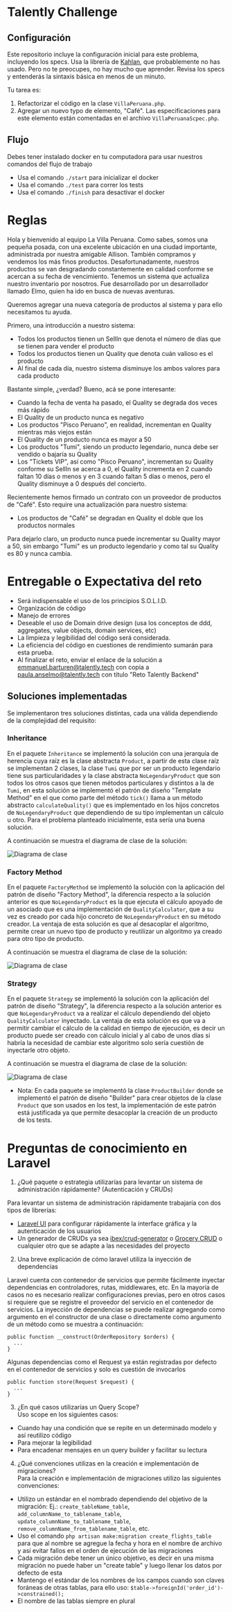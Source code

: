 # Talently Challenge

## Configuración

Este repositorio incluye la configuración inicial para este problema, incluyendo los specs. Usa la librería
de [Kahlan](http://kahlan.readthedocs.org/en/latest/), que probablemente no has usado. Pero no te preocupes, no hay
mucho que aprender. Revisa los specs y entenderás la sintaxis básica en menos de un minuto.

Tu tarea es:

1. Refactorizar el código en la clase `VillaPeruana.php`.
2. Agregar un nuevo typo de elemento, "Café". Las especificaciones para este elemento están comentadas en el
   archivo `VillaPeruanaScpec.php`.

## Flujo

Debes tener instalado docker en tu computadora para usar nuestros comandos del flujo de trabajo

- Usa el comando `./start` para inicializar el docker
- Usa el comando `./test` para correr los tests
- Usa el comando `./finish` para desactivar el docker

# Reglas

Hola y bienvenido al equipo La Villa Peruana. Como sabes, somos una pequeña posada, con una excelente ubicación en una
ciudad importante, administrada por nuestra amigable Allison. También compramos y vendemos los más finos productos.
Desafortunadamente, nuestros productos se van desgradando constantemente en calidad conforme se acercan a su fecha de
vencimiento. Tenemos un sistema que actualiza nuestro inventario por nosotros. Fue desarrollado por un desarrollador
llamado Elmo, quien ha ido en busca de nuevas aventuras.

Queremos agregar una nueva categoría de productos al sistema y para ello necesitamos tu ayuda.

Primero, una introducción a nuestro sistema:

- Todos los productos tienen un SellIn que denota el número de días que se tienen para vender el producto
- Todos los productos tienen un Quality que denota cuán valioso es el producto
- Al final de cada día, nuestro sistema disminuye los ambos valores para cada producto

Bastante simple, ¿verdad? Bueno, acá se pone interesante:

- Cuando la fecha de venta ha pasado, el Quality se degrada dos veces más rápido
- El Quality de un producto nunca es negativo
- Los productos "Pisco Peruano", en realidad, incrementan en Quality mientras más viejos están
- El Quality de un producto nunca es mayor a 50
- Los productos "Tumi", siendo un producto legendario, nunca debe ser vendido o bajaría su Quality
- Los "Tickets VIP", así como "Pisco Peruano", incrementan su Quality conforme su SellIn se acerca a 0, el Quality
  incrementa en 2 cuando faltan 10 días o menos y en 3 cuando faltan 5 días o menos, pero el Quality disminuye a 0
  después del concierto.

Recientemente hemos firmado un contrato con un proveedor de productos de "Café". Esto require una actualización para
nuestro sistema:

- Los productos de "Café" se degradan en Quality el doble que los productos normales

Para dejarlo claro, un producto nunca puede incrementar su Quality mayor a 50, sin embargo "Tumi" es un producto
legendario y como tal su Quality es 80 y nunca cambia.

# Entregable o Expectativa del reto

- Será indispensable el uso de los principios S.O.L.I.D.
- Organización de código
- Manejo de errores
- Deseable el uso de Domain drive design (usa los conceptos de ddd, aggregates, value objects, domain services, etc)
- La limpieza y legibilidad del código será considerada.
- La eficiencia del código en cuestiones de rendimiento sumarán para esta prueba.
- Al finalizar el reto, enviar el enlace de la solución a emmanuel.barturen@talently.tech con copia a
  paula.anselmo@talently.tech con título "Reto Talently Backend"

## Soluciones implementadas

Se implementaron tres soluciones distintas, cada una válida dependiendo de la complejidad del requisito:

### Inheritance

En el paquete `Inheritance` se implementó la solución con una jerarquía de herencia cuya raíz es la clase
abstracta `Product`, a partir de esta clase raíz se implementan 2 clases, la clase `Tumi` que por ser un producto
legendario tiene sus particularidades y la clase abstracta `NoLegendaryProduct` que son todos los otros casos que tienen
métodos particulares y distintos a la de `Tumi`, en esta solución se implementó el patrón de diseño "Template Method" en
el que como parte del método `tick()` llama a un método abstracto `calculateQuality()` que es implementado en los hijos
concretos de `NoLegendaryProduct` que dependiendo de su tipo implementan un cálculo u otro. Para el problema planteado
inicialmente, esta sería una buena solución.

A continuación se muestra el diagrama de clase de la solución:

![Diagrama de clase](src/Inheritance/class-diagram.png)

### Factory Method

En el paquete `FactoryMethod` se implementó la solución con la aplicación del patrón de diseño "Factory Method", la
diferencia respecto a la solución anterior es que `NoLegendaryProduct` es la que ejecuta el cálculo apoyado de un
asociado que es una implementación de `QualityCalculator`, que a su vez es creado por cada hijo concreto de
`NoLegendaryProduct` en su método creador. La ventaja de esta solución es que al desacoplar el algoritmo, permite crear
un
nuevo tipo de producto y reutilizar un algoritmo ya creado para otro tipo de producto.

A continuación se muestra el diagrama de clase de la solución:

![Diagrama de clase](src/FactoryMethod/class-diagram.png)

### Strategy

En el paquete `Strategy` se implementó la solución con la aplicación del patrón de diseño "Strategy", la diferencia
respecto a la solución anterior es que `NoLegendaryProduct` va a realizar el cálculo dependiendo del objeto
`QualityCalculator` inyectado. La ventaja de esta solución es que va a permitir cambiar el cálculo de la calidad en
tiempo
de ejecución, es decir un producto puede ser creado con cálculo inicial y al cabo de unos días si habría la necesidad
de cambiar este algoritmo solo sería cuestión de inyectarle otro objeto.

A continuación se muestra el diagrama de clase de la solución:

![Diagrama de clase](src/Strategy/class-diagram.png)

* Nota: En cada paquete se implementó la clase `ProductBuilder` donde se implementó el patrón de diseño "Builder" para
  crear objetos de la clase `Product` que son usados en los test, la implementación de este patrón está justificada ya
  que permite desacoplar la creación de un producto de los tests.

# Preguntas de conocimiento en Laravel

1. ¿Qué paquete o estrategia utilizarías para levantar un sistema de administración rápidamente? (Autenticación y CRUDs)

Para levantar un sistema de administración rápidamente trabajaría con dos tipos de librerías:

- [Laravel UI](https://github.com/laravel/ui) para configurar rápidamente la interface gráfica y la autenticación de los
  usuarios
- Un generador de CRUDs ya sea [ibex/crud-generator](https://github.com/awais-vteams/laravel-crud-generator)
  o [Grocery CRUD](https://www.grocerycrud.com/docs/grocery-crud-enterprise-laravel-8-installation) o cualquier otro que
  se adapte a las necesidades del proyecto

2. Una breve explicación de cómo laravel utiliza la inyección de dependencias

Laravel cuenta con contenedor de servicios que permite fácilmente inyectar dependencias en controladores, rutas,
middlewares, etc. En la mayoría de casos no es necesario realizar configuraciones previas, pero en otros casos si
requiere que se registre el proveedor del servicio en el contenedor de servicios.
La inyección de dependencias se puede realizar agregando como argumento en el constructor de una clase o directamente
como argumento de un método como se muestra a continuación:

```
public function __construct(OrderRepository $orders) {
  ...
}
```

Algunas dependencias como el Request ya están registradas por defecto en el contenedor de servicios y solo es cuestión
de invocarlos

```
public function store(Request $request) {
  ...
}
```

3. ¿En qué casos utilizarías un Query Scope?\
   Uso scope en los siguientes casos:

- Cuando hay una condición que se repite en un determinado modelo y así reutilizo código
- Para mejorar la legibilidad
- Para encadenar mensajes en un query builder y facilitar su lectura

4. ¿Qué convenciones utilizas en la creación e implementación de migraciones?\
   Para la creación e implementación de migraciones utilizo las siguientes convenciones:

- Utilizo un estándar en el nombrado dependiendo del objetivo de la migración: Ej.: `create_tableName_table`,
  `add_columnName_to_tablename_table`, `update_columnName_to_tablename_table`, `remove_columnName_from_tablename_table`,
  etc.
- Uso el comando `php artisan make:migration create_flights_table` para que al nombre se agregue la fecha y hora en el
  nombre de archivo y así evitar fallos en el orden de ejecución de las migraciones
- Cada migración debe tener un único objetivo, es decir en una misma migración no puede haber un "create table" y
  luego llenar los datos por defecto de esta
- Mantengo el estándar de los nombres de los campos cuando son claves foráneas de otras tablas, para ello
  uso: `$table->foreignId('order_id')->constrained();`
- El nombre de las tablas siempre en plural
